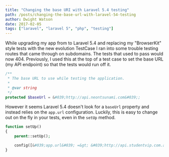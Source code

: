 ```yaml
---
title: "Changing the base URI with Laravel 5.4 testing"
path: /posts/changing-the-base-url-with-laravel-54-testing
author: Dwight Watson
date: 2017-02-05
tags: ["laravel", "laravel 5", "php", "testing"]
---
```


While upgrading my app from to Laravel 5.4 and replacing my &quot;BrowserKit&quot; style tests with the new evolution TestCase I ran into some trouble testing routes that came through on subdomains. The tests that used to pass would now 404. Previously, I used this at the top of a test case to set the base URL (my API endpoint) so that the tests would run off it.

```php
/**
 * The base URL to use while testing the application.
 *
 * @var string
 */
protected $baseUrl = &#039;http://api.neontsunami.com&#039;;
```

However it seems Laravel 5.4 doesn&#039;t look for a `baseUrl` property and instead relies on the `app.url` configuration. Luckily, this is easy to change out on the fly in your tests, even in the `setUp` method.

```php
function setUp()
{
    parent::setUp();

    config([&#039;app.url&#039; =&gt; &#039;http://api.studentvip.com.au&#039;]);
}
```
